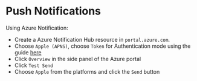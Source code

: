 # Push Notifications
Using Azure Notification:
* Create a Azure Notification Hub resource in `portal.azure.com`.
* Choose `Apple (APNS)`, choose `Token` for Authentication mode using the guide [here](https://docs.microsoft.com/en-us/azure/notification-hubs/notification-hubs-push-notification-http2-token-authentication)
* Click `Overview` in the side panel of the Azure portal
* Click `Test Send`
* Choose `Apple` from the platforms and click the `Send` button
